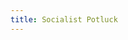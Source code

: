 ```yaml
---
title: Socialist Potluck
---
```


<link href='https://actionnetwork.org/css/style-embed-v3.css' rel='stylesheet' type='text/css' /><script src='https://actionnetwork.org/widgets/v3/event/socialist-potluck?format=js&source=widget&style=full'></script><div id='can-event-area-socialist-potluck' style='width: 600px'><!-- this div is the target for our HTML insertion --></div>

<style>
    #can_main_col {display:flex; flex-direction:column;}
    #can_main_col * {order:6}
    #can_main_col h2 {order:1}
    #can_main_col img {order:2}
    #can_main_col #event_desc {order:4}
    #can_main_col div.last_line {order:3}
    #can_main_col div.event_map_wrap {order:5}
</style>
